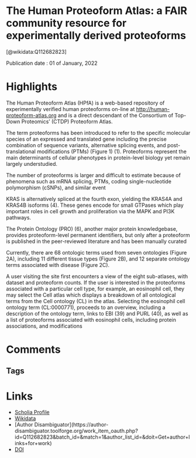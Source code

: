 
The Human Proteoform Atlas: a FAIR community resource for experimentally derived proteoforms
============================================================================================
  
  [@wikidata:Q112682823]  
  
Publication date : 01 of January, 2022  

# Highlights

The Human Proteoform Atlas (HPfA) is a web-based repository of experimentally verified human proteoforms on-line at http://human-proteoform-atlas.org and is a direct descendant of the Consortium of Top-Down Proteomics’ (CTDP) Proteoform Atlas. 

The term proteoforms has been introduced to refer to the specific molecular species of an expressed and translated gene including the precise combination of sequence variants, alternative splicing events, and post-translational modifications (PTMs) (Figure 1) (1). Proteoforms represent the main determinants of cellular phenotypes in protein-level biology yet remain largely understudied.

The number of proteoforms is larger and difficult to estimate because of phenomena such as mRNA splicing, PTMs, coding single-nucleotide polymorphism (cSNPs), and similar event

KRAS is alternatively spliced at the fourth exon, yielding the KRAS4A and KRAS4B isoforms (4). These genes encode for small GTPases which play important roles in cell growth and proliferation via the MAPK and PI3K pathways.

The Protein Ontology (PRO) (6), another major protein knowledgebase, provides proteoform-level permanent identifiers, but only after a proteoform is published in the peer-reviewed literature and has been manually curated

Currently, there are 68 ontologic terms used from seven ontologies (Figure 2A), including 11 different tissue types (Figure 2B), and 12 separate ontology terms associated with disease (Figure 2C).

A user visiting the site first encounters a view of the eight sub-atlases, with dataset and proteoform counts. If the user is interested in the proteoforms associated with a particular cell type, for example, an eosinophil cell, they may select the Cell atlas which displays a breakdown of all ontological terms from the Cell ontology (CL) in the atlas. Selecting the eosinophil cell ontology term (CL:0000771), proceeds to an overview, including a description of the ontology term, links to EBI (39) and PURL (40), as well as a list of proteoforms associated with eosinophil cells, including protein associations, and modifications



# Comments

## Tags

# Links
  
 * [Scholia Profile](https://scholia.toolforge.org/work/Q112682823)  
 * [Wikidata](https://www.wikidata.org/wiki/Q112682823)  
 * [Author Disambiguator](https://author-
disambiguator.toolforge.org/work_item_oauth.php?id=Q112682823&batch_id=&match=1&author_list_id=&doit=Get+author+links+for+work)  
 * [DOI](https://doi.org/10.1093/NAR/GKAB1086)  
